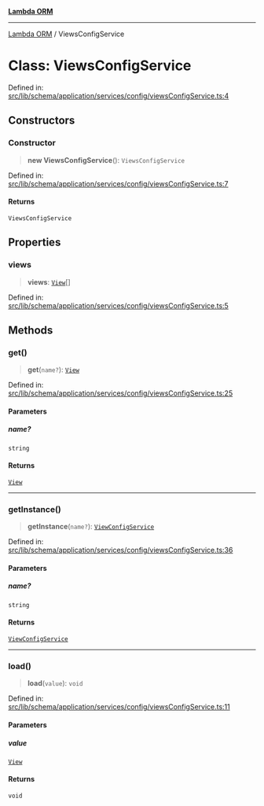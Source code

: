 [**Lambda ORM**](../README.md)

***

[Lambda ORM](../README.md) / ViewsConfigService

# Class: ViewsConfigService

Defined in: [src/lib/schema/application/services/config/viewsConfigService.ts:4](https://github.com/lambda-orm/lambdaorm-base/blob/5f10bdc7d0f008296efbcbe89bc2bf1ed03aaaef/src/lib/schema/application/services/config/viewsConfigService.ts#L4)

## Constructors

### Constructor

> **new ViewsConfigService**(): `ViewsConfigService`

Defined in: [src/lib/schema/application/services/config/viewsConfigService.ts:7](https://github.com/lambda-orm/lambdaorm-base/blob/5f10bdc7d0f008296efbcbe89bc2bf1ed03aaaef/src/lib/schema/application/services/config/viewsConfigService.ts#L7)

#### Returns

`ViewsConfigService`

## Properties

### views

> **views**: [`View`](../interfaces/View.md)[]

Defined in: [src/lib/schema/application/services/config/viewsConfigService.ts:5](https://github.com/lambda-orm/lambdaorm-base/blob/5f10bdc7d0f008296efbcbe89bc2bf1ed03aaaef/src/lib/schema/application/services/config/viewsConfigService.ts#L5)

## Methods

### get()

> **get**(`name?`): [`View`](../interfaces/View.md)

Defined in: [src/lib/schema/application/services/config/viewsConfigService.ts:25](https://github.com/lambda-orm/lambdaorm-base/blob/5f10bdc7d0f008296efbcbe89bc2bf1ed03aaaef/src/lib/schema/application/services/config/viewsConfigService.ts#L25)

#### Parameters

##### name?

`string`

#### Returns

[`View`](../interfaces/View.md)

***

### getInstance()

> **getInstance**(`name?`): [`ViewConfigService`](ViewConfigService.md)

Defined in: [src/lib/schema/application/services/config/viewsConfigService.ts:36](https://github.com/lambda-orm/lambdaorm-base/blob/5f10bdc7d0f008296efbcbe89bc2bf1ed03aaaef/src/lib/schema/application/services/config/viewsConfigService.ts#L36)

#### Parameters

##### name?

`string`

#### Returns

[`ViewConfigService`](ViewConfigService.md)

***

### load()

> **load**(`value`): `void`

Defined in: [src/lib/schema/application/services/config/viewsConfigService.ts:11](https://github.com/lambda-orm/lambdaorm-base/blob/5f10bdc7d0f008296efbcbe89bc2bf1ed03aaaef/src/lib/schema/application/services/config/viewsConfigService.ts#L11)

#### Parameters

##### value

[`View`](../interfaces/View.md)

#### Returns

`void`
